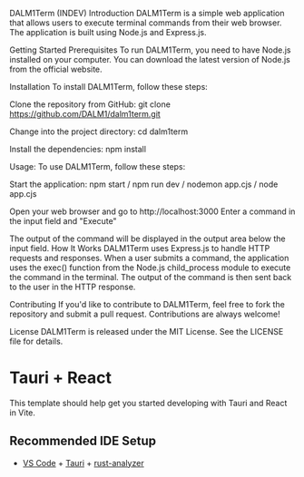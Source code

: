 DALM1Term (INDEV)
Introduction
DALM1Term is a simple web application that allows users to execute terminal commands from their web browser. The application is built using Node.js and Express.js.

Getting Started
Prerequisites
To run DALM1Term, you need to have Node.js installed on your computer. You can download the latest version of Node.js from the official website.

Installation
To install DALM1Term, follow these steps:

Clone the repository from GitHub: git clone https://github.com/DALM1/dalm1term.git

Change into the project directory: cd dalm1term

Install the dependencies: npm install

Usage:
To use DALM1Term, follow these steps:

Start the application: npm start / npm run dev / nodemon app.cjs / node app.cjs

Open your web browser and go to http://localhost:3000
Enter a command in the input field and "Execute"

The output of the command will be displayed in the output area below the input field.
How It Works
DALM1Term uses Express.js to handle HTTP requests and responses. When a user submits a command, the application uses the exec() function from the Node.js child_process module to execute the command in the terminal. The output of the command is then sent back to the user in the HTTP response.

Contributing
If you'd like to contribute to DALM1Term, feel free to fork the repository and submit a pull request. Contributions are always welcome!

License
DALM1Term is released under the MIT License. See the LICENSE file for details.





# Tauri + React

This template should help get you started developing with Tauri and React in Vite.

## Recommended IDE Setup

- [VS Code](https://code.visualstudio.com/) + [Tauri](https://marketplace.visualstudio.com/items?itemName=tauri-apps.tauri-vscode) + [rust-analyzer](https://marketplace.visualstudio.com/items?itemName=rust-lang.rust-analyzer)


